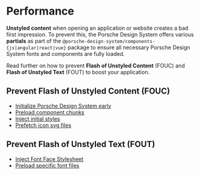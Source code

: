 # Performance

**Unstyled content** when opening an application or website creates a bad first impression. To prevent this, the Porsche
Design System offers various **partials** as part of the `@porsche-design-system/components-{js|angular|react|vue}`
package to ensure all necessary Porsche Design System fonts and components are fully loaded.

Read further on how to prevent **Flash of Unstyled Content** (FOUC) and **Flash of Unstyled Text** (FOUT) to boost your
application.

## Prevent Flash of Unstyled Content (FOUC)

- [Initialize Porsche Design System early](partials/loader-script)
- [Preload component chunks](partials/component-chunk-links)
- [Inject initial styles](partials/initial-styles)
- [Prefetch icon svg files](partials/icon-links)

## Prevent Flash of Unstyled Text (FOUT)

- [Inject Font Face Stylesheet](partials/font-face-stylesheet)
- [Preload specific font files](partials/font-links)
